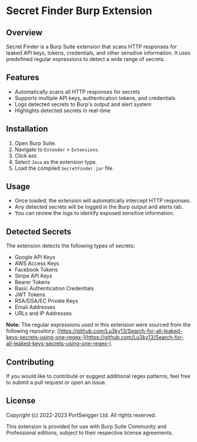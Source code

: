 # Secret Finder Burp Extension

## Overview
Secret Finder is a Burp Suite extension that scans HTTP responses for leaked API keys, tokens, credentials, and other sensitive information. It uses predefined regular expressions to detect a wide range of secrets.

## Features
- Automatically scans all HTTP responses for secrets
- Supports multiple API keys, authentication tokens, and credentials
- Logs detected secrets to Burp's output and alert system
- Highlights detected secrets in real-time

## Installation
1. Open Burp Suite.
2. Navigate to `Extender` > `Extensions`.
3. Click `Add`.
4. Select `Java` as the extension type.
5. Load the compiled `SecretFinder.jar` file.

## Usage
- Once loaded, the extension will automatically intercept HTTP responses.
- Any detected secrets will be logged in the Burp output and alerts tab.
- You can review the logs to identify exposed sensitive information.

## Detected Secrets
The extension detects the following types of secrets:
- Google API Keys
- AWS Access Keys
- Facebook Tokens
- Stripe API Keys
- Bearer Tokens
- Basic Authentication Credentials
- JWT Tokens
- RSA/DSA/EC Private Keys
- Email Addresses
- URLs and IP Addresses

**Note:** The regular expressions used in this extension were sourced from the following repository: [https://github.com/Lu3ky13/Search-for-all-leaked-keys-secrets-using-one-regex-](https://github.com/Lu3ky13/Search-for-all-leaked-keys-secrets-using-one-regex-).

## Contributing
If you would like to contribute or suggest additional regex patterns, feel free to submit a pull request or open an issue.

## License
Copyright (c) 2022-2023 PortSwigger Ltd. All rights reserved.

This extension is provided for use with Burp Suite Community and Professional editions, subject to their respective license agreements.